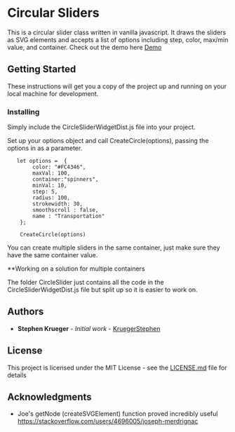 # Circular Sliders 

This is a circular slider class written in vanilla javascript. It draws the sliders as SVG elements and accepts a list of options including step, color, max/min value, and container. 
Check out the demo here [Demo](https://kruegerstephen.github.io/CeltraSliders/)

## Getting Started

These instructions will get you a copy of the project up and running on your local machine for development.

### Installing

Simply include the CircleSliderWidgetDist.js file into your project. 


Set up your options object and call CreateCircle(options), passing the options in as a parameter.  

```
   let options =  {
        color: "#FC4346",
        maxVal: 100,
        container:"spinners",
        minVal: 10,
        step: 5,      
        radius: 100,
        strokewidth: 30,
        smoothscroll : false,
        name : "Transportation"
    };    
    
    CreateCircle(options)
```


You can create multiple sliders in the same container, just make sure they have the same container value. 

**Working on a solution for multiple containers

The folder CircleSlider just contains all the code in the CircleSliderWidgetDist.js file but split up 
so it is easier to work on.  

## Authors

* **Stephen Krueger** - *Initial work* - [KruegerStephen](https://github.com/kruegerstephen)


## License

This project is licensed under the MIT License - see the [LICENSE.md](LICENSE.md) file for details

## Acknowledgments

* Joe's getNode (createSVGElement) function proved incredibly useful https://stackoverflow.com/users/4696005/joseph-merdrignac

